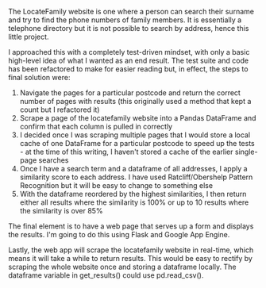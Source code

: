 The LocateFamily website is one where a person can search their surname and try to find the phone numbers of family members. 
It is essentially a telephone directory but it is not possible to search by address, hence this little project. 

I approached this with a completely test-driven mindset, with only a basic high-level idea of what I wanted as an end result. 
The test suite and code has been refactored to make for easier reading but, in effect, the steps to final solution were:

1. Navigate the pages for a particular postcode and return the correct number of pages with results (this originally used a method that kept a count but I refactored it)
2. Scrape a page of the locatefamily website into a Pandas DataFrame and confirm that each column is pulled in correctly
3. I decided once I was scraping multiple pages that I would store a local cache of one DataFrame for a particular postcode to speed up the tests - at the time of this writing, I haven't stored a cache of the earlier single-page searches
4. Once I have a search term and a dataframe of all addresses, I apply a similarity score to each address. I have used Ratcliff/Obershelp Pattern Recognition but it will be easy to change to something else
5. With the dataframe reordered by the highest similarities, I then return either all results where the similarity is 100% or up to 10 results where the similarity is over 85%

The final element is to have a web page that serves up a form and displays the results. I'm going to do this using Flask and Google App Engine.

Lastly, the web app will scrape the locatefamily website in real-time, which means it will take a while to return results. 
This would be easy to rectify by scraping the whole website once and storing a dataframe locally. The dataframe variable in get_results() could use pd.read_csv().